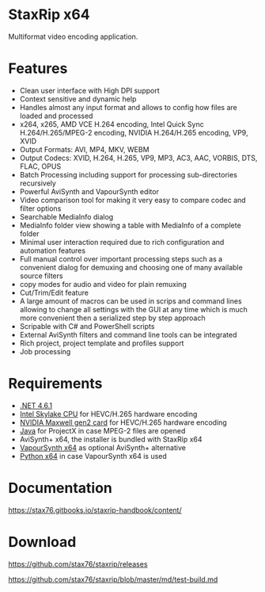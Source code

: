# StaxRip x64

Multiformat video encoding application.

# Features

- Clean user interface with High DPI support
- Context sensitive and dynamic help
- Handles almost any input format and allows to config how files are loaded and processed
- x264, x265, AMD VCE H.264 encoding, Intel Quick Sync H.264/H.265/MPEG-2 encoding, NVIDIA H.264/H.265 encoding, VP9, XVID
- Output Formats: AVI, MP4, MKV, WEBM
- Output Codecs: XVID, H.264, H.265, VP9, MP3, AC3, AAC, VORBIS, DTS, FLAC, OPUS
- Batch Processing including support for processing sub-directories recursively
- Powerful AviSynth and VapourSynth editor
- Video comparison tool for making it very easy to compare codec and filter options
- Searchable MediaInfo dialog
- MediaInfo folder view showing a table with MediaInfo of a complete folder
- Minimal user interaction required due to rich configuration and automation features
- Full manual control over important processing steps such as a convenient dialog for demuxing and choosing one of many available source filters
- copy modes for audio and video for plain remuxing
- Cut/Trim/Edit feature
- A large amount of macros can be used in scrips and command lines allowing to change all settings with the GUI at any time which is much more convenient then a serialized step by step approach
- Scripable with C# and PowerShell scripts
- External AviSynth filters and command line tools can be integrated
- Rich project, project template and profiles support
- Job processing

# Requirements

* [.NET 4.6.1](https://www.microsoft.com/en-us/download/details.aspx?id=49981)
* [Intel Skylake CPU](https://en.wikipedia.org/wiki/Skylake_%28microarchitecture%29) for HEVC/H.265 hardware encoding
* [NVIDIA Maxwell gen2 card](https://en.wikipedia.org/wiki/Maxwell_%28microarchitecture%29#Second_generation_Maxwell_.28GM20x.29) for HEVC/H.265 hardware encoding
* [Java](https://java.com/en/download) for ProjectX in case MPEG-2 files are opened
* AviSynth+ x64, the installer is bundled with StaxRip x64
* [VapourSynth x64](https://github.com/vapoursynth/vapoursynth/releases) as optional AviSynth+ alternative
* [Python x64](https://www.python.org/downloads/windows) in case VapourSynth x64 is used

# Documentation

https://stax76.gitbooks.io/staxrip-handbook/content/

# Download

https://github.com/stax76/staxrip/releases

https://github.com/stax76/staxrip/blob/master/md/test-build.md
